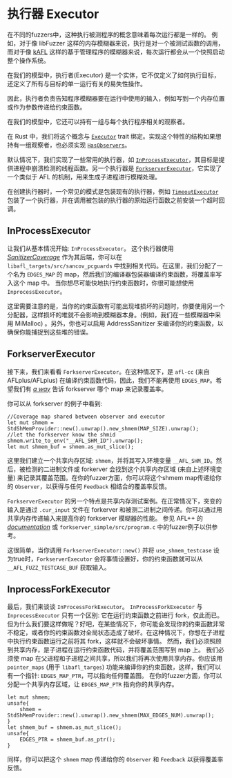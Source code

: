 # 执行器 Executor

在不同的fuzzers中，这种执行被测程序的概念意味着每次运行都是一样的。
例如，对于像 libFuzzer 这样的内存模糊器来说，执行是对一个被测试函数的调用，而对于像 [kAFL](https://github.com/IntelLabs/kAFL) 这样的基于管理程序的模糊器来说，每次运行都会从一个快照启动整个操作系统。

在我们的模型中，执行者(Executor) 是一个实体，它不仅定义了如何执行目标，还定义了所有与目标的单一运行有关的易失性操作。

因此，执行者负责告知程序模糊器要在运行中使用的输入，例如写到一个内存位置或作为参数传递给约束函数。

在我们的模型中，它还可以持有一组与每个执行程序相关的观察者。

在 Rust 中，我们将这个概念与 [`Executor`](https://docs.rs/libafl/0/libafl/executors/trait.Executor.html)  trait 绑定。实现这个特性的结构如果想持有一组观察者，也必须实现 [`HasObservers`](https://docs.rs/libafl/0/libafl/executors/trait.HasObservers.html)。

默认情况下，我们实现了一些常用的执行器，如 [`InProcessExecutor`](https://docs.rs/libafl/0/libafl/executors/inprocess/struct.InProcessExecutor.html)，其目标是提供进程中崩溃检测的线程函数。另一个执行器是 [`ForkserverExecutor`](https://docs.rs/libafl/0/libafl/executors/forkserver/struct.ForkserverExecutor.html)，它实现了一个类似于 AFL 的机制，用来生成子进程进行模糊处理。

在创建执行器时，一个常见的模式是包装现有的执行器，例如 [`TimeoutExecutor`](https://docs.rs/libafl/0.6.1/libafl/executors/timeout/struct.TimeoutExecutor.html) 包装了一个执行器，并在调用被包装的执行器的原始运行函数之前安装一个超时回调。

## InProcessExecutor

让我们从基本情况开始: `InProcessExecutor`。
这个执行器使用 [_SanitizerCoverage_](https://clang.llvm.org/docs/SanitizerCoverage.html) 作为其后端，你可以在 `libafl_targets/src/sancov_pcguards` 中找到相关代码。在这里，我们分配了一个名为 `EDGES_MAP` 的 map，然后我们的编译器包装器编译约束函数，将覆盖率写入这个 map 中。
当你想尽可能快地执行约束函数时，你很可能想使用 `InprocessExecutor`。 

这里需要注意的是，当你的约束函数有可能出现堆损坏的问题时，你要使用另一个分配器，这样损坏的堆就不会影响到模糊器本身。(例如，我们在一些模糊器中采用 MiMalloc) 。另外，你也可以启用 AddressSanitizer 来编译你的约束函数，以确保你能捕捉到这些堆的错误。

## ForkserverExecutor

接下来，我们来看看 `ForkserverExecutor`。在这种情况下，是 `afl-cc` (来自AFLplus/AFLplus) 在编译约束函数代码，因此，我们不能再使用 `EDGES_MAP`。希望我们有 [_a way_](https://github.com/AFLplusplus/AFLplusplus/blob/2e15661f184c77ac1fbb6f868c894e946cbb7f17/instrumentation/afl-compiler-rt.o.c#L270) 告诉 forkserver 哪个 map 来记录覆盖率。

你可以从 forkserver 的例子中看到:

```rust,ignore
//Coverage map shared between observer and executor
let mut shmem = StdShMemProvider::new().unwrap().new_shmem(MAP_SIZE).unwrap();
//let the forkserver know the shmid
shmem.write_to_env("__AFL_SHM_ID").unwrap();
let mut shmem_buf = shmem.as_mut_slice();
```

这里我们建立一个共享内存区域: `shmem`，并将其写入环境变量 `__AFL_SHM_ID`。然后，被检测的二进制文件或 forkerver 会找到这个共享内存区域 (来自上述环境变量) 来记录其覆盖范围。在你的fuzzer方面，你可以将这个shmem map传递给你的 `Observer`，以获得与任何 `Feedback` 相结合的覆盖率反馈。

`ForkserverExecutor` 的另一个特点是共享内存测试案例。在正常情况下，突变的输入是通过 `.cur_input` 文件在 forkerver 和被测二进制之间传递。你可以通过用共享内存传递输入来提高你的 forkserver 模糊器的性能。
参见 AFL++ 的 [_documentation_](https://github.com/AFLplusplus/AFLplusplus/blob/stable/instrumentation/README.persistent_mode.md#5-shared-memory-fuzzing) 或 `forkserver_simple/src/program.c` 中的fuzzer例子以供参考。 

这很简单，当你调用 `ForkserverExecutor::new()` 并将 `use_shmem_testcase` 设为true时，`ForkserverExecutor` 会将事情设置好，你的约束函数就可以从 `__AFL_FUZZ_TESTCASE_BUF` 获取输入。

## InprocessForkExecutor

最后，我们来谈谈 `InProcessForkExecutor`。
`InProcessForkExecutor` 与 `InprocessExecutor` 只有一个区别: 它在运行约束函数之前进行 fork，仅此而已。 
但为什么我们要这样做呢？好吧，在某些情况下，你可能会发现你的约束函数非常不稳定，或者你的约束函数对全局状态造成了破坏。在这种情况下，你想在子进程中执行约束函数运行之前将其 fork，这样就不会破坏事情。 
然而，我们必须照顾到共享内存，是子进程在运行约束函数代码，并将覆盖范围写到 map 上。 
我们必须使 map 在父进程和子进程之间共享，所以我们将再次使用共享内存。你应该用 `pointer_maps` (用于 `libafl_targes`) 功能来编译你的约束函数，这样，我们可以有一个指针: `EDGES_MAP_PTR`，可以指向任何覆盖图。
在你的fuzzer方面，你可以分配一个共享内存区域，让 `EDGES_MAP_PTR` 指向你的共享内存。

```rust,ignore
let mut shmem;
unsafe{
    shmem = StdShMemProvider::new().unwrap().new_shmem(MAX_EDGES_NUM).unwrap();
}
let shmem_buf = shmem.as_mut_slice();
unsafe{
    EDGES_PTR = shmem_buf.as_ptr();
}
```

同样，你可以把这个 `shmem` map 传递给你的 `Observer` 和 `Feedback` 以获得覆盖率反馈。

